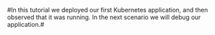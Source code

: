 #In this tutorial we deployed our first Kubernetes application, and then observed that it was running. In the next scenario we will debug our application.#